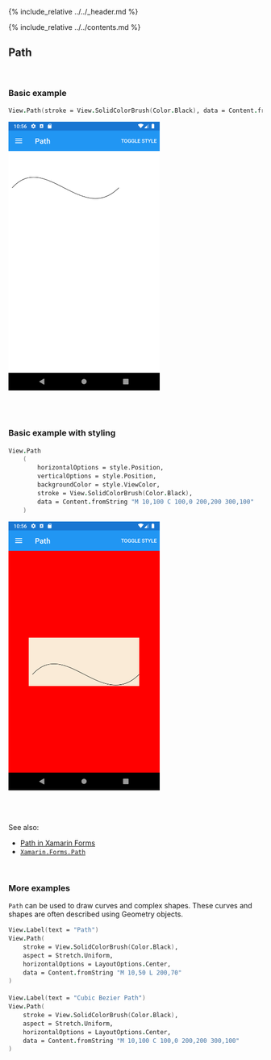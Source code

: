 {% include_relative ../../_header.md %}

{% include_relative ../../contents.md %}

Path
--------

<br /> 

### Basic example


```fsharp 
View.Path(stroke = View.SolidColorBrush(Color.Black), data = Content.fromString "M 10,100 C 100,0 200,200 300,100")
```

<img src="../../images/views/Path-adr-basic.png" width="300">

<br /> <br /> 

### Basic example with styling

```fsharp 
View.Path
    (
        horizontalOptions = style.Position,
        verticalOptions = style.Position,
        backgroundColor = style.ViewColor,                                
        stroke = View.SolidColorBrush(Color.Black),
        data = Content.fromString "M 10,100 C 100,0 200,200 300,100"
    )
```


<img src="../../images/views/Path-adr-styled.png" width="300">

<br /> <br /> 

See also:

* [Path in Xamarin Forms](https://docs.microsoft.com/en-us/xamarin/xamarin-forms/user-interface/shapes/Path)
* [`Xamarin.Forms.Path`](https://docs.microsoft.com/en-us/dotnet/api/Xamarin.Forms.Path)

<br /> 

### More examples

 `Path` can be used to draw curves and complex shapes. These curves and shapes are often described using Geometry objects. 

```fsharp 
View.Label(text = "Path")
View.Path(
    stroke = View.SolidColorBrush(Color.Black),
    aspect = Stretch.Uniform,
    horizontalOptions = LayoutOptions.Center,
    data = Content.fromString "M 10,50 L 200,70"
)

View.Label(text = "Cubic Bezier Path")
View.Path(
    stroke = View.SolidColorBrush(Color.Black),
    aspect = Stretch.Uniform,
    horizontalOptions = LayoutOptions.Center,
    data = Content.fromString "M 10,100 C 100,0 200,200 300,100"
)
```